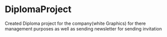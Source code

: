 # DiplomaProject
Created Diploma project for the company(white Graphics) for there management purposes as well as sending newsletter for sending invitation
